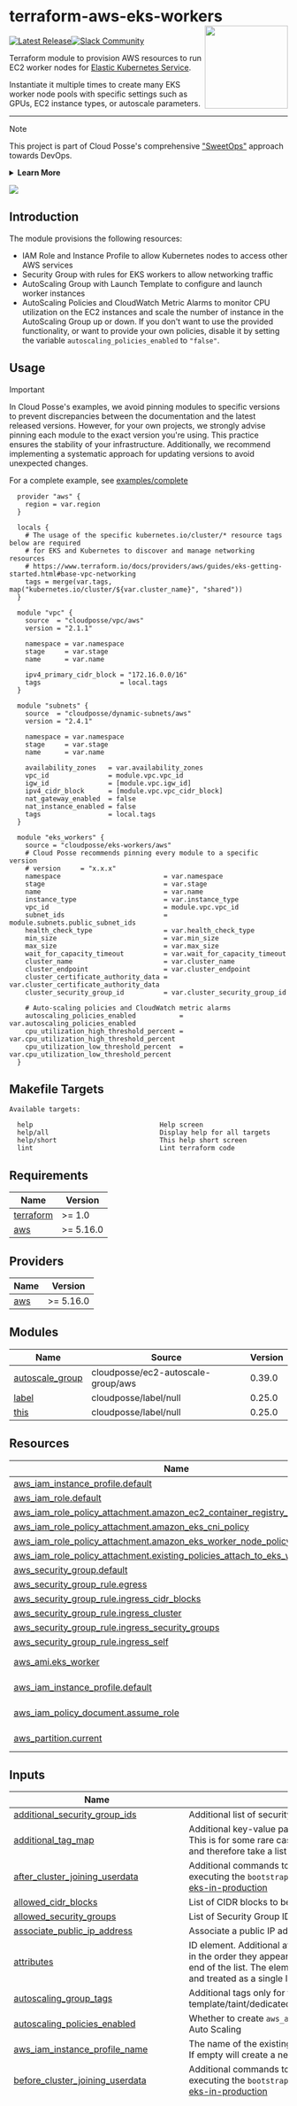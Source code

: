 <!-- markdownlint-disable -->

# terraform-aws-eks-workers <a href="https://cpco.io/homepage?utm_source=github&utm_medium=readme&utm_campaign=cloudposse/terraform-aws-eks-workers&utm_content="><img align="right" src="https://cloudposse.com/logo-300x69.svg" width="150" /></a>

<a href="https://github.com/cloudposse/terraform-aws-eks-workers/releases/latest"><img src="https://img.shields.io/github/release/cloudposse/terraform-aws-eks-workers.svg" alt="Latest Release"/></a><a href="https://slack.cloudposse.com"><img src="https://slack.cloudposse.com/badge.svg" alt="Slack Community"/></a>

<!-- markdownlint-restore -->

<!--




  ** DO NOT EDIT THIS FILE
  **
  ** This file was automatically generated by the `cloudposse/build-harness`.
  ** 1) Make all changes to `README.yaml`
  ** 2) Run `make init` (you only need to do this once)
  ** 3) Run`make readme` to rebuild this file.
  **
  ** (We maintain HUNDREDS of open source projects. This is how we maintain our sanity.)
  **





-->

Terraform module to provision AWS resources to run EC2 worker nodes for [Elastic Kubernetes Service](https://aws.amazon.com/eks/).

Instantiate it multiple times to create many EKS worker node pools with specific settings such as GPUs, EC2 instance types, or autoscale parameters.

---

> [!NOTE]
> This project is part of Cloud Posse's comprehensive ["SweetOps"](https://cpco.io/homepage?utm_source=github&utm_medium=readme&utm_campaign=cloudposse/terraform-aws-eks-workers&utm_content=) approach towards DevOps.
>
> <details><summary><strong>Learn More</strong></summary>
> <a href="https://cpco.io/terraform-modules?utm_source=github&utm_medium=readme&utm_campaign=cloudposse/terraform-aws-eks-workers&utm_content=terraform_modules">
>   <picture>
>     <source media="(prefers-color-scheme: dark)" srcset="https://docs.cloudposse.com/images/terraform-open-source-modules-light.svg">
>     <source media="(prefers-color-scheme: light)" srcset="https://docs.cloudposse.com/images/terraform-open-source-modules-dark.svg">
>     <img alt="Terraform Open Source Modules" src="https://docs.cloudposse.com/images/terraform-open-source-modules.svg" align="right">
>   </picture>
> </a>
>
> It's 100% Open Source and licensed under the [APACHE2](LICENSE).
>
> We literally have [_hundreds of terraform modules_](https://cpco.io/terraform-modules?utm_source=github&utm_medium=readme&utm_campaign=cloudposse/terraform-aws-eks-workers&utm_content=terraform_modules) that are Open Source and well-maintained. Check them out!
>
> </details>

<a href="https://cloudposse.com/readme/header/link?utm_source=github&utm_medium=readme&utm_campaign=cloudposse/terraform-aws-eks-workers&utm_content=readme_header_link"><img src="https://cloudposse.com/readme/header/img"/></a>

## Introduction

The module provisions the following resources:

- IAM Role and Instance Profile to allow Kubernetes nodes to access other AWS services
- Security Group with rules for EKS workers to allow networking traffic
- AutoScaling Group with Launch Template to configure and launch worker instances
- AutoScaling Policies and CloudWatch Metric Alarms to monitor CPU utilization on the EC2 instances and scale the number of instance in the AutoScaling Group up or down.
  If you don't want to use the provided functionality, or want to provide your own policies, disable it by setting the variable `autoscaling_policies_enabled` to `"false"`.

## Usage

> [!IMPORTANT]
> In Cloud Posse's examples, we avoid pinning modules to specific versions to prevent discrepancies between the documentation
> and the latest released versions. However, for your own projects, we strongly advise pinning each module to the exact version
> you're using. This practice ensures the stability of your infrastructure. Additionally, we recommend implementing a systematic
> approach for updating versions to avoid unexpected changes.

For a complete example, see [examples/complete](examples/complete)

```hcl
  provider "aws" {
    region = var.region
  }

  locals {
    # The usage of the specific kubernetes.io/cluster/* resource tags below are required
    # for EKS and Kubernetes to discover and manage networking resources
    # https://www.terraform.io/docs/providers/aws/guides/eks-getting-started.html#base-vpc-networking
    tags = merge(var.tags, map("kubernetes.io/cluster/${var.cluster_name}", "shared"))
  }

  module "vpc" {
    source  = "cloudposse/vpc/aws"
    version = "2.1.1"

    namespace = var.namespace
    stage     = var.stage
    name      = var.name

    ipv4_primary_cidr_block = "172.16.0.0/16"
    tags                    = local.tags
  }

  module "subnets" {
    source  = "cloudposse/dynamic-subnets/aws"
    version = "2.4.1"

    namespace = var.namespace
    stage     = var.stage
    name      = var.name

    availability_zones   = var.availability_zones
    vpc_id               = module.vpc.vpc_id
    igw_id               = [module.vpc.igw_id]
    ipv4_cidr_block      = [module.vpc.vpc_cidr_block]
    nat_gateway_enabled  = false
    nat_instance_enabled = false
    tags                 = local.tags
  }

  module "eks_workers" {
    source = "cloudposse/eks-workers/aws"
    # Cloud Posse recommends pinning every module to a specific version
    # version     = "x.x.x"
    namespace                          = var.namespace
    stage                              = var.stage
    name                               = var.name
    instance_type                      = var.instance_type
    vpc_id                             = module.vpc.vpc_id
    subnet_ids                         = module.subnets.public_subnet_ids
    health_check_type                  = var.health_check_type
    min_size                           = var.min_size
    max_size                           = var.max_size
    wait_for_capacity_timeout          = var.wait_for_capacity_timeout
    cluster_name                       = var.cluster_name
    cluster_endpoint                   = var.cluster_endpoint
    cluster_certificate_authority_data = var.cluster_certificate_authority_data
    cluster_security_group_id          = var.cluster_security_group_id

    # Auto-scaling policies and CloudWatch metric alarms
    autoscaling_policies_enabled           = var.autoscaling_policies_enabled
    cpu_utilization_high_threshold_percent = var.cpu_utilization_high_threshold_percent
    cpu_utilization_low_threshold_percent  = var.cpu_utilization_low_threshold_percent
  }
```

<!-- markdownlint-disable -->

## Makefile Targets

```text
Available targets:

  help                                Help screen
  help/all                            Display help for all targets
  help/short                          This help short screen
  lint                                Lint terraform code

```

<!-- markdownlint-restore -->
<!-- markdownlint-disable -->

## Requirements

| Name                                                                     | Version   |
| ------------------------------------------------------------------------ | --------- |
| <a name="requirement_terraform"></a> [terraform](#requirement_terraform) | >= 1.0    |
| <a name="requirement_aws"></a> [aws](#requirement_aws)                   | >= 5.16.0 |

## Providers

| Name                                             | Version   |
| ------------------------------------------------ | --------- |
| <a name="provider_aws"></a> [aws](#provider_aws) | >= 5.16.0 |

## Modules

| Name                                                                             | Source                             | Version |
| -------------------------------------------------------------------------------- | ---------------------------------- | ------- |
| <a name="module_autoscale_group"></a> [autoscale_group](#module_autoscale_group) | cloudposse/ec2-autoscale-group/aws | 0.39.0  |
| <a name="module_label"></a> [label](#module_label)                               | cloudposse/label/null              | 0.25.0  |
| <a name="module_this"></a> [this](#module_this)                                  | cloudposse/label/null              | 0.25.0  |

## Resources

| Name                                                                                                                                                                                  | Type        |
| ------------------------------------------------------------------------------------------------------------------------------------------------------------------------------------- | ----------- |
| [aws_iam_instance_profile.default](https://registry.terraform.io/providers/hashicorp/aws/latest/docs/resources/iam_instance_profile)                                                  | resource    |
| [aws_iam_role.default](https://registry.terraform.io/providers/hashicorp/aws/latest/docs/resources/iam_role)                                                                          | resource    |
| [aws_iam_role_policy_attachment.amazon_ec2_container_registry_read_only](https://registry.terraform.io/providers/hashicorp/aws/latest/docs/resources/iam_role_policy_attachment)      | resource    |
| [aws_iam_role_policy_attachment.amazon_eks_cni_policy](https://registry.terraform.io/providers/hashicorp/aws/latest/docs/resources/iam_role_policy_attachment)                        | resource    |
| [aws_iam_role_policy_attachment.amazon_eks_worker_node_policy](https://registry.terraform.io/providers/hashicorp/aws/latest/docs/resources/iam_role_policy_attachment)                | resource    |
| [aws_iam_role_policy_attachment.existing_policies_attach_to_eks_workers_role](https://registry.terraform.io/providers/hashicorp/aws/latest/docs/resources/iam_role_policy_attachment) | resource    |
| [aws_security_group.default](https://registry.terraform.io/providers/hashicorp/aws/latest/docs/resources/security_group)                                                              | resource    |
| [aws_security_group_rule.egress](https://registry.terraform.io/providers/hashicorp/aws/latest/docs/resources/security_group_rule)                                                     | resource    |
| [aws_security_group_rule.ingress_cidr_blocks](https://registry.terraform.io/providers/hashicorp/aws/latest/docs/resources/security_group_rule)                                        | resource    |
| [aws_security_group_rule.ingress_cluster](https://registry.terraform.io/providers/hashicorp/aws/latest/docs/resources/security_group_rule)                                            | resource    |
| [aws_security_group_rule.ingress_security_groups](https://registry.terraform.io/providers/hashicorp/aws/latest/docs/resources/security_group_rule)                                    | resource    |
| [aws_security_group_rule.ingress_self](https://registry.terraform.io/providers/hashicorp/aws/latest/docs/resources/security_group_rule)                                               | resource    |
| [aws_ami.eks_worker](https://registry.terraform.io/providers/hashicorp/aws/latest/docs/data-sources/ami)                                                                              | data source |
| [aws_iam_instance_profile.default](https://registry.terraform.io/providers/hashicorp/aws/latest/docs/data-sources/iam_instance_profile)                                               | data source |
| [aws_iam_policy_document.assume_role](https://registry.terraform.io/providers/hashicorp/aws/latest/docs/data-sources/iam_policy_document)                                             | data source |
| [aws_partition.current](https://registry.terraform.io/providers/hashicorp/aws/latest/docs/data-sources/partition)                                                                     | data source |

## Inputs

| Name                                                                                                                                                   | Description                                                                                                                                                                                                                                                                                                                                                                                                                                                                                                                                                                                                                                                          | Type                                                                                                                                                                                                                                                                                                                                                                                                            | Default                                                                                                                                                                                                                                                                                                                                                                                                                                                           | Required |
| ------------------------------------------------------------------------------------------------------------------------------------------------------ | -------------------------------------------------------------------------------------------------------------------------------------------------------------------------------------------------------------------------------------------------------------------------------------------------------------------------------------------------------------------------------------------------------------------------------------------------------------------------------------------------------------------------------------------------------------------------------------------------------------------------------------------------------------------- | --------------------------------------------------------------------------------------------------------------------------------------------------------------------------------------------------------------------------------------------------------------------------------------------------------------------------------------------------------------------------------------------------------------- | ----------------------------------------------------------------------------------------------------------------------------------------------------------------------------------------------------------------------------------------------------------------------------------------------------------------------------------------------------------------------------------------------------------------------------------------------------------------- | :------: |
| <a name="input_additional_security_group_ids"></a> [additional_security_group_ids](#input_additional_security_group_ids)                               | Additional list of security groups that will be attached to the autoscaling group                                                                                                                                                                                                                                                                                                                                                                                                                                                                                                                                                                                    | `list(string)`                                                                                                                                                                                                                                                                                                                                                                                                  | `[]`                                                                                                                                                                                                                                                                                                                                                                                                                                                              |    no    |
| <a name="input_additional_tag_map"></a> [additional_tag_map](#input_additional_tag_map)                                                                | Additional key-value pairs to add to each map in `tags_as_list_of_maps`. Not added to `tags` or `id`.<br>This is for some rare cases where resources want additional configuration of tags<br>and therefore take a list of maps with tag key, value, and additional configuration.                                                                                                                                                                                                                                                                                                                                                                                   | `map(string)`                                                                                                                                                                                                                                                                                                                                                                                                   | `{}`                                                                                                                                                                                                                                                                                                                                                                                                                                                              |    no    |
| <a name="input_after_cluster_joining_userdata"></a> [after_cluster_joining_userdata](#input_after_cluster_joining_userdata)                            | Additional commands to execute on each worker node after joining the EKS cluster (after executing the `bootstrap.sh` script). For mot info, see https://kubedex.com/90-days-of-aws-eks-in-production                                                                                                                                                                                                                                                                                                                                                                                                                                                                 | `string`                                                                                                                                                                                                                                                                                                                                                                                                        | `""`                                                                                                                                                                                                                                                                                                                                                                                                                                                              |    no    |
| <a name="input_allowed_cidr_blocks"></a> [allowed_cidr_blocks](#input_allowed_cidr_blocks)                                                             | List of CIDR blocks to be allowed to connect to the worker nodes                                                                                                                                                                                                                                                                                                                                                                                                                                                                                                                                                                                                     | `list(string)`                                                                                                                                                                                                                                                                                                                                                                                                  | `[]`                                                                                                                                                                                                                                                                                                                                                                                                                                                              |    no    |
| <a name="input_allowed_security_groups"></a> [allowed_security_groups](#input_allowed_security_groups)                                                 | List of Security Group IDs to be allowed to connect to the worker nodes                                                                                                                                                                                                                                                                                                                                                                                                                                                                                                                                                                                              | `list(string)`                                                                                                                                                                                                                                                                                                                                                                                                  | `[]`                                                                                                                                                                                                                                                                                                                                                                                                                                                              |    no    |
| <a name="input_associate_public_ip_address"></a> [associate_public_ip_address](#input_associate_public_ip_address)                                     | Associate a public IP address with an instance in a VPC                                                                                                                                                                                                                                                                                                                                                                                                                                                                                                                                                                                                              | `bool`                                                                                                                                                                                                                                                                                                                                                                                                          | `false`                                                                                                                                                                                                                                                                                                                                                                                                                                                           |    no    |
| <a name="input_attributes"></a> [attributes](#input_attributes)                                                                                        | ID element. Additional attributes (e.g. `workers` or `cluster`) to add to `id`,<br>in the order they appear in the list. New attributes are appended to the<br>end of the list. The elements of the list are joined by the `delimiter`<br>and treated as a single ID element.                                                                                                                                                                                                                                                                                                                                                                                        | `list(string)`                                                                                                                                                                                                                                                                                                                                                                                                  | `[]`                                                                                                                                                                                                                                                                                                                                                                                                                                                              |    no    |
| <a name="input_autoscaling_group_tags"></a> [autoscaling_group_tags](#input_autoscaling_group_tags)                                                    | Additional tags only for the autoscaling group, e.g. "k8s.io/cluster-autoscaler/node-template/taint/dedicated" = "ci-cd:NoSchedule".                                                                                                                                                                                                                                                                                                                                                                                                                                                                                                                                 | `map(string)`                                                                                                                                                                                                                                                                                                                                                                                                   | `{}`                                                                                                                                                                                                                                                                                                                                                                                                                                                              |    no    |
| <a name="input_autoscaling_policies_enabled"></a> [autoscaling_policies_enabled](#input_autoscaling_policies_enabled)                                  | Whether to create `aws_autoscaling_policy` and `aws_cloudwatch_metric_alarm` resources to control Auto Scaling                                                                                                                                                                                                                                                                                                                                                                                                                                                                                                                                                       | `bool`                                                                                                                                                                                                                                                                                                                                                                                                          | `true`                                                                                                                                                                                                                                                                                                                                                                                                                                                            |    no    |
| <a name="input_aws_iam_instance_profile_name"></a> [aws_iam_instance_profile_name](#input_aws_iam_instance_profile_name)                               | The name of the existing instance profile that will be used in autoscaling group for EKS workers. If empty will create a new instance profile.                                                                                                                                                                                                                                                                                                                                                                                                                                                                                                                       | `string`                                                                                                                                                                                                                                                                                                                                                                                                        | `""`                                                                                                                                                                                                                                                                                                                                                                                                                                                              |    no    |
| <a name="input_before_cluster_joining_userdata"></a> [before_cluster_joining_userdata](#input_before_cluster_joining_userdata)                         | Additional commands to execute on each worker node before joining the EKS cluster (before executing the `bootstrap.sh` script). For mot info, see https://kubedex.com/90-days-of-aws-eks-in-production                                                                                                                                                                                                                                                                                                                                                                                                                                                               | `string`                                                                                                                                                                                                                                                                                                                                                                                                        | `""`                                                                                                                                                                                                                                                                                                                                                                                                                                                              |    no    |
| <a name="input_block_device_mappings"></a> [block_device_mappings](#input_block_device_mappings)                                                       | Specify volumes to attach to the instance besides the volumes specified by the AMI                                                                                                                                                                                                                                                                                                                                                                                                                                                                                                                                                                                   | <pre>list(object({<br> device_name = string<br> no_device = bool<br> virtual_name = string<br> ebs = object({<br> delete_on_termination = bool<br> encrypted = bool<br> iops = number<br> kms_key_id = string<br> snapshot_id = string<br> volume_size = number<br> volume_type = string<br> })<br> }))</pre>                                                                                                   | `[]`                                                                                                                                                                                                                                                                                                                                                                                                                                                              |    no    |
| <a name="input_bootstrap_extra_args"></a> [bootstrap_extra_args](#input_bootstrap_extra_args)                                                          | Extra arguments to the `bootstrap.sh` script to enable `--enable-docker-bridge` or `--use-max-pods`                                                                                                                                                                                                                                                                                                                                                                                                                                                                                                                                                                  | `string`                                                                                                                                                                                                                                                                                                                                                                                                        | `""`                                                                                                                                                                                                                                                                                                                                                                                                                                                              |    no    |
| <a name="input_cluster_certificate_authority_data"></a> [cluster_certificate_authority_data](#input_cluster_certificate_authority_data)                | The base64 encoded certificate data required to communicate with the cluster                                                                                                                                                                                                                                                                                                                                                                                                                                                                                                                                                                                         | `string`                                                                                                                                                                                                                                                                                                                                                                                                        | n/a                                                                                                                                                                                                                                                                                                                                                                                                                                                               |   yes    |
| <a name="input_cluster_endpoint"></a> [cluster_endpoint](#input_cluster_endpoint)                                                                      | EKS cluster endpoint                                                                                                                                                                                                                                                                                                                                                                                                                                                                                                                                                                                                                                                 | `string`                                                                                                                                                                                                                                                                                                                                                                                                        | n/a                                                                                                                                                                                                                                                                                                                                                                                                                                                               |   yes    |
| <a name="input_cluster_name"></a> [cluster_name](#input_cluster_name)                                                                                  | The name of the EKS cluster                                                                                                                                                                                                                                                                                                                                                                                                                                                                                                                                                                                                                                          | `string`                                                                                                                                                                                                                                                                                                                                                                                                        | n/a                                                                                                                                                                                                                                                                                                                                                                                                                                                               |   yes    |
| <a name="input_cluster_security_group_id"></a> [cluster_security_group_id](#input_cluster_security_group_id)                                           | Security Group ID of the EKS cluster                                                                                                                                                                                                                                                                                                                                                                                                                                                                                                                                                                                                                                 | `string`                                                                                                                                                                                                                                                                                                                                                                                                        | n/a                                                                                                                                                                                                                                                                                                                                                                                                                                                               |   yes    |
| <a name="input_cluster_security_group_ingress_enabled"></a> [cluster_security_group_ingress_enabled](#input_cluster_security_group_ingress_enabled)    | Whether to enable the EKS cluster Security Group as ingress to workers Security Group                                                                                                                                                                                                                                                                                                                                                                                                                                                                                                                                                                                | `bool`                                                                                                                                                                                                                                                                                                                                                                                                          | `true`                                                                                                                                                                                                                                                                                                                                                                                                                                                            |    no    |
| <a name="input_context"></a> [context](#input_context)                                                                                                 | Single object for setting entire context at once.<br>See description of individual variables for details.<br>Leave string and numeric variables as `null` to use default value.<br>Individual variable settings (non-null) override settings in context object,<br>except for attributes, tags, and additional_tag_map, which are merged.                                                                                                                                                                                                                                                                                                                            | `any`                                                                                                                                                                                                                                                                                                                                                                                                           | <pre>{<br> "additional_tag_map": {},<br> "attributes": [],<br> "delimiter": null,<br> "descriptor_formats": {},<br> "enabled": true,<br> "environment": null,<br> "id_length_limit": null,<br> "label_key_case": null,<br> "label_order": [],<br> "label_value_case": null,<br> "labels_as_tags": [<br> "unset"<br> ],<br> "name": null,<br> "namespace": null,<br> "regex_replace_chars": null,<br> "stage": null,<br> "tags": {},<br> "tenant": null<br>}</pre> |    no    |
| <a name="input_cpu_utilization_high_evaluation_periods"></a> [cpu_utilization_high_evaluation_periods](#input_cpu_utilization_high_evaluation_periods) | The number of periods over which data is compared to the specified threshold                                                                                                                                                                                                                                                                                                                                                                                                                                                                                                                                                                                         | `number`                                                                                                                                                                                                                                                                                                                                                                                                        | `2`                                                                                                                                                                                                                                                                                                                                                                                                                                                               |    no    |
| <a name="input_cpu_utilization_high_period_seconds"></a> [cpu_utilization_high_period_seconds](#input_cpu_utilization_high_period_seconds)             | The period in seconds over which the specified statistic is applied                                                                                                                                                                                                                                                                                                                                                                                                                                                                                                                                                                                                  | `number`                                                                                                                                                                                                                                                                                                                                                                                                        | `300`                                                                                                                                                                                                                                                                                                                                                                                                                                                             |    no    |
| <a name="input_cpu_utilization_high_statistic"></a> [cpu_utilization_high_statistic](#input_cpu_utilization_high_statistic)                            | The statistic to apply to the alarm's associated metric. Either of the following is supported: `SampleCount`, `Average`, `Sum`, `Minimum`, `Maximum`                                                                                                                                                                                                                                                                                                                                                                                                                                                                                                                 | `string`                                                                                                                                                                                                                                                                                                                                                                                                        | `"Average"`                                                                                                                                                                                                                                                                                                                                                                                                                                                       |    no    |
| <a name="input_cpu_utilization_high_threshold_percent"></a> [cpu_utilization_high_threshold_percent](#input_cpu_utilization_high_threshold_percent)    | The value against which the specified statistic is compared                                                                                                                                                                                                                                                                                                                                                                                                                                                                                                                                                                                                          | `number`                                                                                                                                                                                                                                                                                                                                                                                                        | `90`                                                                                                                                                                                                                                                                                                                                                                                                                                                              |    no    |
| <a name="input_cpu_utilization_low_evaluation_periods"></a> [cpu_utilization_low_evaluation_periods](#input_cpu_utilization_low_evaluation_periods)    | The number of periods over which data is compared to the specified threshold                                                                                                                                                                                                                                                                                                                                                                                                                                                                                                                                                                                         | `number`                                                                                                                                                                                                                                                                                                                                                                                                        | `2`                                                                                                                                                                                                                                                                                                                                                                                                                                                               |    no    |
| <a name="input_cpu_utilization_low_period_seconds"></a> [cpu_utilization_low_period_seconds](#input_cpu_utilization_low_period_seconds)                | The period in seconds over which the specified statistic is applied                                                                                                                                                                                                                                                                                                                                                                                                                                                                                                                                                                                                  | `number`                                                                                                                                                                                                                                                                                                                                                                                                        | `300`                                                                                                                                                                                                                                                                                                                                                                                                                                                             |    no    |
| <a name="input_cpu_utilization_low_statistic"></a> [cpu_utilization_low_statistic](#input_cpu_utilization_low_statistic)                               | The statistic to apply to the alarm's associated metric. Either of the following is supported: `SampleCount`, `Average`, `Sum`, `Minimum`, `Maximum`                                                                                                                                                                                                                                                                                                                                                                                                                                                                                                                 | `string`                                                                                                                                                                                                                                                                                                                                                                                                        | `"Average"`                                                                                                                                                                                                                                                                                                                                                                                                                                                       |    no    |
| <a name="input_cpu_utilization_low_threshold_percent"></a> [cpu_utilization_low_threshold_percent](#input_cpu_utilization_low_threshold_percent)       | The value against which the specified statistic is compared                                                                                                                                                                                                                                                                                                                                                                                                                                                                                                                                                                                                          | `number`                                                                                                                                                                                                                                                                                                                                                                                                        | `10`                                                                                                                                                                                                                                                                                                                                                                                                                                                              |    no    |
| <a name="input_credit_specification"></a> [credit_specification](#input_credit_specification)                                                          | Customize the credit specification of the instances                                                                                                                                                                                                                                                                                                                                                                                                                                                                                                                                                                                                                  | <pre>object({<br> cpu_credits = string<br> })</pre>                                                                                                                                                                                                                                                                                                                                                             | `null`                                                                                                                                                                                                                                                                                                                                                                                                                                                            |    no    |
| <a name="input_default_cooldown"></a> [default_cooldown](#input_default_cooldown)                                                                      | The amount of time, in seconds, after a scaling activity completes before another scaling activity can start                                                                                                                                                                                                                                                                                                                                                                                                                                                                                                                                                         | `number`                                                                                                                                                                                                                                                                                                                                                                                                        | `300`                                                                                                                                                                                                                                                                                                                                                                                                                                                             |    no    |
| <a name="input_delimiter"></a> [delimiter](#input_delimiter)                                                                                           | Delimiter to be used between ID elements.<br>Defaults to `-` (hyphen). Set to `""` to use no delimiter at all.                                                                                                                                                                                                                                                                                                                                                                                                                                                                                                                                                       | `string`                                                                                                                                                                                                                                                                                                                                                                                                        | `null`                                                                                                                                                                                                                                                                                                                                                                                                                                                            |    no    |
| <a name="input_descriptor_formats"></a> [descriptor_formats](#input_descriptor_formats)                                                                | Describe additional descriptors to be output in the `descriptors` output map.<br>Map of maps. Keys are names of descriptors. Values are maps of the form<br>`{<br>   format = string<br>   labels = list(string)<br>}`<br>(Type is `any` so the map values can later be enhanced to provide additional options.)<br>`format` is a Terraform format string to be passed to the `format()` function.<br>`labels` is a list of labels, in order, to pass to `format()` function.<br>Label values will be normalized before being passed to `format()` so they will be<br>identical to how they appear in `id`.<br>Default is `{}` (`descriptors` output will be empty). | `any`                                                                                                                                                                                                                                                                                                                                                                                                           | `{}`                                                                                                                                                                                                                                                                                                                                                                                                                                                              |    no    |
| <a name="input_disable_api_termination"></a> [disable_api_termination](#input_disable_api_termination)                                                 | If `true`, enables EC2 Instance Termination Protection                                                                                                                                                                                                                                                                                                                                                                                                                                                                                                                                                                                                               | `bool`                                                                                                                                                                                                                                                                                                                                                                                                          | `false`                                                                                                                                                                                                                                                                                                                                                                                                                                                           |    no    |
| <a name="input_ebs_optimized"></a> [ebs_optimized](#input_ebs_optimized)                                                                               | If true, the launched EC2 instance will be EBS-optimized                                                                                                                                                                                                                                                                                                                                                                                                                                                                                                                                                                                                             | `bool`                                                                                                                                                                                                                                                                                                                                                                                                          | `false`                                                                                                                                                                                                                                                                                                                                                                                                                                                           |    no    |
| <a name="input_eks_worker_ami_name_filter"></a> [eks_worker_ami_name_filter](#input_eks_worker_ami_name_filter)                                        | AMI name filter to lookup the most recent EKS AMI if `image_id` is not provided                                                                                                                                                                                                                                                                                                                                                                                                                                                                                                                                                                                      | `string`                                                                                                                                                                                                                                                                                                                                                                                                        | `"amazon-eks-node-*"`                                                                                                                                                                                                                                                                                                                                                                                                                                             |    no    |
| <a name="input_eks_worker_ami_name_regex"></a> [eks_worker_ami_name_regex](#input_eks_worker_ami_name_regex)                                           | A regex string to apply to the AMI list returned by AWS                                                                                                                                                                                                                                                                                                                                                                                                                                                                                                                                                                                                              | `string`                                                                                                                                                                                                                                                                                                                                                                                                        | `"^amazon-eks-node-[0-9,.]+-v[0-9]{8}$"`                                                                                                                                                                                                                                                                                                                                                                                                                          |    no    |
| <a name="input_elastic_gpu_specifications"></a> [elastic_gpu_specifications](#input_elastic_gpu_specifications)                                        | Specifications of Elastic GPU to attach to the instances                                                                                                                                                                                                                                                                                                                                                                                                                                                                                                                                                                                                             | <pre>object({<br> type = string<br> })</pre>                                                                                                                                                                                                                                                                                                                                                                    | `null`                                                                                                                                                                                                                                                                                                                                                                                                                                                            |    no    |
| <a name="input_enable_monitoring"></a> [enable_monitoring](#input_enable_monitoring)                                                                   | Enable/disable detailed monitoring                                                                                                                                                                                                                                                                                                                                                                                                                                                                                                                                                                                                                                   | `bool`                                                                                                                                                                                                                                                                                                                                                                                                          | `true`                                                                                                                                                                                                                                                                                                                                                                                                                                                            |    no    |
| <a name="input_enabled"></a> [enabled](#input_enabled)                                                                                                 | Set to false to prevent the module from creating any resources                                                                                                                                                                                                                                                                                                                                                                                                                                                                                                                                                                                                       | `bool`                                                                                                                                                                                                                                                                                                                                                                                                          | `null`                                                                                                                                                                                                                                                                                                                                                                                                                                                            |    no    |
| <a name="input_enabled_metrics"></a> [enabled_metrics](#input_enabled_metrics)                                                                         | A list of metrics to collect. The allowed values are `GroupMinSize`, `GroupMaxSize`, `GroupDesiredCapacity`, `GroupInServiceInstances`, `GroupPendingInstances`, `GroupStandbyInstances`, `GroupTerminatingInstances`, `GroupTotalInstances`                                                                                                                                                                                                                                                                                                                                                                                                                         | `list(string)`                                                                                                                                                                                                                                                                                                                                                                                                  | <pre>[<br> "GroupMinSize",<br> "GroupMaxSize",<br> "GroupDesiredCapacity",<br> "GroupInServiceInstances",<br> "GroupPendingInstances",<br> "GroupStandbyInstances",<br> "GroupTerminatingInstances",<br> "GroupTotalInstances"<br>]</pre>                                                                                                                                                                                                                         |    no    |
| <a name="input_environment"></a> [environment](#input_environment)                                                                                     | ID element. Usually used for region e.g. 'uw2', 'us-west-2', OR role 'prod', 'staging', 'dev', 'UAT'                                                                                                                                                                                                                                                                                                                                                                                                                                                                                                                                                                 | `string`                                                                                                                                                                                                                                                                                                                                                                                                        | `null`                                                                                                                                                                                                                                                                                                                                                                                                                                                            |    no    |
| <a name="input_force_delete"></a> [force_delete](#input_force_delete)                                                                                  | Allows deleting the autoscaling group without waiting for all instances in the pool to terminate. You can force an autoscaling group to delete even if it's in the process of scaling a resource. Normally, Terraform drains all the instances before deleting the group. This bypasses that behavior and potentially leaves resources dangling                                                                                                                                                                                                                                                                                                                      | `bool`                                                                                                                                                                                                                                                                                                                                                                                                          | `false`                                                                                                                                                                                                                                                                                                                                                                                                                                                           |    no    |
| <a name="input_health_check_grace_period"></a> [health_check_grace_period](#input_health_check_grace_period)                                           | Time (in seconds) after instance comes into service before checking health                                                                                                                                                                                                                                                                                                                                                                                                                                                                                                                                                                                           | `number`                                                                                                                                                                                                                                                                                                                                                                                                        | `300`                                                                                                                                                                                                                                                                                                                                                                                                                                                             |    no    |
| <a name="input_health_check_type"></a> [health_check_type](#input_health_check_type)                                                                   | Controls how health checking is done. Valid values are `EC2` or `ELB`                                                                                                                                                                                                                                                                                                                                                                                                                                                                                                                                                                                                | `string`                                                                                                                                                                                                                                                                                                                                                                                                        | `"EC2"`                                                                                                                                                                                                                                                                                                                                                                                                                                                           |    no    |
| <a name="input_id_length_limit"></a> [id_length_limit](#input_id_length_limit)                                                                         | Limit `id` to this many characters (minimum 6).<br>Set to `0` for unlimited length.<br>Set to `null` for keep the existing setting, which defaults to `0`.<br>Does not affect `id_full`.                                                                                                                                                                                                                                                                                                                                                                                                                                                                             | `number`                                                                                                                                                                                                                                                                                                                                                                                                        | `null`                                                                                                                                                                                                                                                                                                                                                                                                                                                            |    no    |
| <a name="input_image_id"></a> [image_id](#input_image_id)                                                                                              | EC2 image ID to launch. If not provided, the module will lookup the most recent EKS AMI. See https://docs.aws.amazon.com/eks/latest/userguide/eks-optimized-ami.html for more details on EKS-optimized images                                                                                                                                                                                                                                                                                                                                                                                                                                                        | `string`                                                                                                                                                                                                                                                                                                                                                                                                        | `""`                                                                                                                                                                                                                                                                                                                                                                                                                                                              |    no    |
| <a name="input_instance_initiated_shutdown_behavior"></a> [instance_initiated_shutdown_behavior](#input_instance_initiated_shutdown_behavior)          | Shutdown behavior for the instances. Can be `stop` or `terminate`                                                                                                                                                                                                                                                                                                                                                                                                                                                                                                                                                                                                    | `string`                                                                                                                                                                                                                                                                                                                                                                                                        | `"terminate"`                                                                                                                                                                                                                                                                                                                                                                                                                                                     |    no    |
| <a name="input_instance_market_options"></a> [instance_market_options](#input_instance_market_options)                                                 | The market (purchasing) option for the instances                                                                                                                                                                                                                                                                                                                                                                                                                                                                                                                                                                                                                     | <pre>object({<br> market_type = string<br> spot_options = object({<br> block_duration_minutes = number<br> instance_interruption_behavior = string<br> max_price = number<br> spot_instance_type = string<br> valid_until = string<br> })<br> })</pre>                                                                                                                                                          | `null`                                                                                                                                                                                                                                                                                                                                                                                                                                                            |    no    |
| <a name="input_instance_type"></a> [instance_type](#input_instance_type)                                                                               | Instance type to launch                                                                                                                                                                                                                                                                                                                                                                                                                                                                                                                                                                                                                                              | `string`                                                                                                                                                                                                                                                                                                                                                                                                        | n/a                                                                                                                                                                                                                                                                                                                                                                                                                                                               |   yes    |
| <a name="input_key_name"></a> [key_name](#input_key_name)                                                                                              | SSH key name that should be used for the instance                                                                                                                                                                                                                                                                                                                                                                                                                                                                                                                                                                                                                    | `string`                                                                                                                                                                                                                                                                                                                                                                                                        | `""`                                                                                                                                                                                                                                                                                                                                                                                                                                                              |    no    |
| <a name="input_kubelet_extra_args"></a> [kubelet_extra_args](#input_kubelet_extra_args)                                                                | Extra arguments to pass to kubelet, like "--register-with-taints=dedicated=ci-cd:NoSchedule --node-labels=purpose=ci-worker"                                                                                                                                                                                                                                                                                                                                                                                                                                                                                                                                         | `string`                                                                                                                                                                                                                                                                                                                                                                                                        | `""`                                                                                                                                                                                                                                                                                                                                                                                                                                                              |    no    |
| <a name="input_label_key_case"></a> [label_key_case](#input_label_key_case)                                                                            | Controls the letter case of the `tags` keys (label names) for tags generated by this module.<br>Does not affect keys of tags passed in via the `tags` input.<br>Possible values: `lower`, `title`, `upper`.<br>Default value: `title`.                                                                                                                                                                                                                                                                                                                                                                                                                               | `string`                                                                                                                                                                                                                                                                                                                                                                                                        | `null`                                                                                                                                                                                                                                                                                                                                                                                                                                                            |    no    |
| <a name="input_label_order"></a> [label_order](#input_label_order)                                                                                     | The order in which the labels (ID elements) appear in the `id`.<br>Defaults to ["namespace", "environment", "stage", "name", "attributes"].<br>You can omit any of the 6 labels ("tenant" is the 6th), but at least one must be present.                                                                                                                                                                                                                                                                                                                                                                                                                             | `list(string)`                                                                                                                                                                                                                                                                                                                                                                                                  | `null`                                                                                                                                                                                                                                                                                                                                                                                                                                                            |    no    |
| <a name="input_label_value_case"></a> [label_value_case](#input_label_value_case)                                                                      | Controls the letter case of ID elements (labels) as included in `id`,<br>set as tag values, and output by this module individually.<br>Does not affect values of tags passed in via the `tags` input.<br>Possible values: `lower`, `title`, `upper` and `none` (no transformation).<br>Set this to `title` and set `delimiter` to `""` to yield Pascal Case IDs.<br>Default value: `lower`.                                                                                                                                                                                                                                                                          | `string`                                                                                                                                                                                                                                                                                                                                                                                                        | `null`                                                                                                                                                                                                                                                                                                                                                                                                                                                            |    no    |
| <a name="input_labels_as_tags"></a> [labels_as_tags](#input_labels_as_tags)                                                                            | Set of labels (ID elements) to include as tags in the `tags` output.<br>Default is to include all labels.<br>Tags with empty values will not be included in the `tags` output.<br>Set to `[]` to suppress all generated tags.<br>**Notes:**<br> The value of the `name` tag, if included, will be the `id`, not the `name`.<br> Unlike other `null-label` inputs, the initial setting of `labels_as_tags` cannot be<br> changed in later chained modules. Attempts to change it will be silently ignored.                                                                                                                                                            | `set(string)`                                                                                                                                                                                                                                                                                                                                                                                                   | <pre>[<br> "default"<br>]</pre>                                                                                                                                                                                                                                                                                                                                                                                                                                   |    no    |
| <a name="input_load_balancers"></a> [load_balancers](#input_load_balancers)                                                                            | A list of elastic load balancer names to add to the autoscaling group. Only valid for classic load balancers. For ALBs, use `target_group_arns` instead                                                                                                                                                                                                                                                                                                                                                                                                                                                                                                              | `list(string)`                                                                                                                                                                                                                                                                                                                                                                                                  | `[]`                                                                                                                                                                                                                                                                                                                                                                                                                                                              |    no    |
| <a name="input_max_instance_lifetime"></a> [max_instance_lifetime](#input_max_instance_lifetime)                                                       | The maximum amount of time, in seconds, that an instance can be in service, values must be either equal to 0 or between 604800 and 31536000 seconds                                                                                                                                                                                                                                                                                                                                                                                                                                                                                                                  | `number`                                                                                                                                                                                                                                                                                                                                                                                                        | `null`                                                                                                                                                                                                                                                                                                                                                                                                                                                            |    no    |
| <a name="input_max_size"></a> [max_size](#input_max_size)                                                                                              | The maximum size of the autoscale group                                                                                                                                                                                                                                                                                                                                                                                                                                                                                                                                                                                                                              | `number`                                                                                                                                                                                                                                                                                                                                                                                                        | n/a                                                                                                                                                                                                                                                                                                                                                                                                                                                               |   yes    |
| <a name="input_metadata_http_endpoint_enabled"></a> [metadata_http_endpoint_enabled](#input_metadata_http_endpoint_enabled)                            | Set false to disable the Instance Metadata Service.                                                                                                                                                                                                                                                                                                                                                                                                                                                                                                                                                                                                                  | `bool`                                                                                                                                                                                                                                                                                                                                                                                                          | `true`                                                                                                                                                                                                                                                                                                                                                                                                                                                            |    no    |
| <a name="input_metadata_http_put_response_hop_limit"></a> [metadata_http_put_response_hop_limit](#input_metadata_http_put_response_hop_limit)          | The desired HTTP PUT response hop limit (between 1 and 64) for Instance Metadata Service requests.<br>The default is `2` to support containerized workloads.                                                                                                                                                                                                                                                                                                                                                                                                                                                                                                         | `number`                                                                                                                                                                                                                                                                                                                                                                                                        | `2`                                                                                                                                                                                                                                                                                                                                                                                                                                                               |    no    |
| <a name="input_metadata_http_tokens_required"></a> [metadata_http_tokens_required](#input_metadata_http_tokens_required)                               | Set true to require IMDS session tokens, disabling Instance Metadata Service Version 1.                                                                                                                                                                                                                                                                                                                                                                                                                                                                                                                                                                              | `bool`                                                                                                                                                                                                                                                                                                                                                                                                          | `true`                                                                                                                                                                                                                                                                                                                                                                                                                                                            |    no    |
| <a name="input_metrics_granularity"></a> [metrics_granularity](#input_metrics_granularity)                                                             | The granularity to associate with the metrics to collect. The only valid value is 1Minute                                                                                                                                                                                                                                                                                                                                                                                                                                                                                                                                                                            | `string`                                                                                                                                                                                                                                                                                                                                                                                                        | `"1Minute"`                                                                                                                                                                                                                                                                                                                                                                                                                                                       |    no    |
| <a name="input_min_elb_capacity"></a> [min_elb_capacity](#input_min_elb_capacity)                                                                      | Setting this causes Terraform to wait for this number of instances to show up healthy in the ELB only on creation. Updates will not wait on ELB instance number changes                                                                                                                                                                                                                                                                                                                                                                                                                                                                                              | `number`                                                                                                                                                                                                                                                                                                                                                                                                        | `0`                                                                                                                                                                                                                                                                                                                                                                                                                                                               |    no    |
| <a name="input_min_size"></a> [min_size](#input_min_size)                                                                                              | The minimum size of the autoscale group                                                                                                                                                                                                                                                                                                                                                                                                                                                                                                                                                                                                                              | `number`                                                                                                                                                                                                                                                                                                                                                                                                        | n/a                                                                                                                                                                                                                                                                                                                                                                                                                                                               |   yes    |
| <a name="input_mixed_instances_policy"></a> [mixed_instances_policy](#input_mixed_instances_policy)                                                    | policy to used mixed group of on demand/spot of differing types. Launch template is automatically generated. https://www.terraform.io/docs/providers/aws/r/autoscaling_group.html#mixed_instances_policy-1                                                                                                                                                                                                                                                                                                                                                                                                                                                           | <pre>object({<br> instances_distribution = object({<br> on_demand_allocation_strategy = string<br> on_demand_base_capacity = number<br> on_demand_percentage_above_base_capacity = number<br> spot_allocation_strategy = string<br> spot_instance_pools = number<br> spot_max_price = string<br> })<br> override = list(object({<br> instance_type = string<br> weighted_capacity = number<br> }))<br> })</pre> | `null`                                                                                                                                                                                                                                                                                                                                                                                                                                                            |    no    |
| <a name="input_name"></a> [name](#input_name)                                                                                                          | ID element. Usually the component or solution name, e.g. 'app' or 'jenkins'.<br>This is the only ID element not also included as a `tag`.<br>The "name" tag is set to the full `id` string. There is no tag with the value of the `name` input.                                                                                                                                                                                                                                                                                                                                                                                                                      | `string`                                                                                                                                                                                                                                                                                                                                                                                                        | `null`                                                                                                                                                                                                                                                                                                                                                                                                                                                            |    no    |
| <a name="input_namespace"></a> [namespace](#input_namespace)                                                                                           | ID element. Usually an abbreviation of your organization name, e.g. 'eg' or 'cp', to help ensure generated IDs are globally unique                                                                                                                                                                                                                                                                                                                                                                                                                                                                                                                                   | `string`                                                                                                                                                                                                                                                                                                                                                                                                        | `null`                                                                                                                                                                                                                                                                                                                                                                                                                                                            |    no    |
| <a name="input_placement"></a> [placement](#input_placement)                                                                                           | The placement specifications of the instances                                                                                                                                                                                                                                                                                                                                                                                                                                                                                                                                                                                                                        | <pre>object({<br> affinity = string<br> availability_zone = string<br> group_name = string<br> host_id = string<br> tenancy = string<br> })</pre>                                                                                                                                                                                                                                                               | `null`                                                                                                                                                                                                                                                                                                                                                                                                                                                            |    no    |
| <a name="input_placement_group"></a> [placement_group](#input_placement_group)                                                                         | The name of the placement group into which you'll launch your instances, if any                                                                                                                                                                                                                                                                                                                                                                                                                                                                                                                                                                                      | `string`                                                                                                                                                                                                                                                                                                                                                                                                        | `""`                                                                                                                                                                                                                                                                                                                                                                                                                                                              |    no    |
| <a name="input_protect_from_scale_in"></a> [protect_from_scale_in](#input_protect_from_scale_in)                                                       | Allows setting instance protection. The autoscaling group will not select instances with this setting for terminination during scale in events                                                                                                                                                                                                                                                                                                                                                                                                                                                                                                                       | `bool`                                                                                                                                                                                                                                                                                                                                                                                                          | `false`                                                                                                                                                                                                                                                                                                                                                                                                                                                           |    no    |
| <a name="input_regex_replace_chars"></a> [regex_replace_chars](#input_regex_replace_chars)                                                             | Terraform regular expression (regex) string.<br>Characters matching the regex will be removed from the ID elements.<br>If not set, `"/[^a-zA-Z0-9-]/"` is used to remove all characters other than hyphens, letters and digits.                                                                                                                                                                                                                                                                                                                                                                                                                                      | `string`                                                                                                                                                                                                                                                                                                                                                                                                        | `null`                                                                                                                                                                                                                                                                                                                                                                                                                                                            |    no    |
| <a name="input_scale_down_adjustment_type"></a> [scale_down_adjustment_type](#input_scale_down_adjustment_type)                                        | Specifies whether the adjustment is an absolute number or a percentage of the current capacity. Valid values are `ChangeInCapacity`, `ExactCapacity` and `PercentChangeInCapacity`                                                                                                                                                                                                                                                                                                                                                                                                                                                                                   | `string`                                                                                                                                                                                                                                                                                                                                                                                                        | `"ChangeInCapacity"`                                                                                                                                                                                                                                                                                                                                                                                                                                              |    no    |
| <a name="input_scale_down_cooldown_seconds"></a> [scale_down_cooldown_seconds](#input_scale_down_cooldown_seconds)                                     | The amount of time, in seconds, after a scaling activity completes and before the next scaling activity can start                                                                                                                                                                                                                                                                                                                                                                                                                                                                                                                                                    | `number`                                                                                                                                                                                                                                                                                                                                                                                                        | `300`                                                                                                                                                                                                                                                                                                                                                                                                                                                             |    no    |
| <a name="input_scale_down_policy_type"></a> [scale_down_policy_type](#input_scale_down_policy_type)                                                    | The scalling policy type, either `SimpleScaling`, `StepScaling` or `TargetTrackingScaling`                                                                                                                                                                                                                                                                                                                                                                                                                                                                                                                                                                           | `string`                                                                                                                                                                                                                                                                                                                                                                                                        | `"SimpleScaling"`                                                                                                                                                                                                                                                                                                                                                                                                                                                 |    no    |
| <a name="input_scale_down_scaling_adjustment"></a> [scale_down_scaling_adjustment](#input_scale_down_scaling_adjustment)                               | The number of instances by which to scale. `scale_down_scaling_adjustment` determines the interpretation of this number (e.g. as an absolute number or as a percentage of the existing Auto Scaling group size). A positive increment adds to the current capacity and a negative value removes from the current capacity                                                                                                                                                                                                                                                                                                                                            | `number`                                                                                                                                                                                                                                                                                                                                                                                                        | `-1`                                                                                                                                                                                                                                                                                                                                                                                                                                                              |    no    |
| <a name="input_scale_up_adjustment_type"></a> [scale_up_adjustment_type](#input_scale_up_adjustment_type)                                              | Specifies whether the adjustment is an absolute number or a percentage of the current capacity. Valid values are `ChangeInCapacity`, `ExactCapacity` and `PercentChangeInCapacity`                                                                                                                                                                                                                                                                                                                                                                                                                                                                                   | `string`                                                                                                                                                                                                                                                                                                                                                                                                        | `"ChangeInCapacity"`                                                                                                                                                                                                                                                                                                                                                                                                                                              |    no    |
| <a name="input_scale_up_cooldown_seconds"></a> [scale_up_cooldown_seconds](#input_scale_up_cooldown_seconds)                                           | The amount of time, in seconds, after a scaling activity completes and before the next scaling activity can start                                                                                                                                                                                                                                                                                                                                                                                                                                                                                                                                                    | `number`                                                                                                                                                                                                                                                                                                                                                                                                        | `300`                                                                                                                                                                                                                                                                                                                                                                                                                                                             |    no    |
| <a name="input_scale_up_policy_type"></a> [scale_up_policy_type](#input_scale_up_policy_type)                                                          | The scalling policy type, either `SimpleScaling`, `StepScaling` or `TargetTrackingScaling`                                                                                                                                                                                                                                                                                                                                                                                                                                                                                                                                                                           | `string`                                                                                                                                                                                                                                                                                                                                                                                                        | `"SimpleScaling"`                                                                                                                                                                                                                                                                                                                                                                                                                                                 |    no    |
| <a name="input_scale_up_scaling_adjustment"></a> [scale_up_scaling_adjustment](#input_scale_up_scaling_adjustment)                                     | The number of instances by which to scale. `scale_up_adjustment_type` determines the interpretation of this number (e.g. as an absolute number or as a percentage of the existing Auto Scaling group size). A positive increment adds to the current capacity and a negative value removes from the current capacity                                                                                                                                                                                                                                                                                                                                                 | `number`                                                                                                                                                                                                                                                                                                                                                                                                        | `1`                                                                                                                                                                                                                                                                                                                                                                                                                                                               |    no    |
| <a name="input_service_linked_role_arn"></a> [service_linked_role_arn](#input_service_linked_role_arn)                                                 | The ARN of the service-linked role that the ASG will use to call other AWS services                                                                                                                                                                                                                                                                                                                                                                                                                                                                                                                                                                                  | `string`                                                                                                                                                                                                                                                                                                                                                                                                        | `""`                                                                                                                                                                                                                                                                                                                                                                                                                                                              |    no    |
| <a name="input_stage"></a> [stage](#input_stage)                                                                                                       | ID element. Usually used to indicate role, e.g. 'prod', 'staging', 'source', 'build', 'test', 'deploy', 'release'                                                                                                                                                                                                                                                                                                                                                                                                                                                                                                                                                    | `string`                                                                                                                                                                                                                                                                                                                                                                                                        | `null`                                                                                                                                                                                                                                                                                                                                                                                                                                                            |    no    |
| <a name="input_subnet_ids"></a> [subnet_ids](#input_subnet_ids)                                                                                        | A list of subnet IDs to launch resources in                                                                                                                                                                                                                                                                                                                                                                                                                                                                                                                                                                                                                          | `list(string)`                                                                                                                                                                                                                                                                                                                                                                                                  | n/a                                                                                                                                                                                                                                                                                                                                                                                                                                                               |   yes    |
| <a name="input_suspended_processes"></a> [suspended_processes](#input_suspended_processes)                                                             | A list of processes to suspend for the AutoScaling Group. The allowed values are `Launch`, `Terminate`, `HealthCheck`, `ReplaceUnhealthy`, `AZRebalance`, `AlarmNotification`, `ScheduledActions`, `AddToLoadBalancer`. Note that if you suspend either the `Launch` or `Terminate` process types, it can prevent your autoscaling group from functioning properly.                                                                                                                                                                                                                                                                                                  | `list(string)`                                                                                                                                                                                                                                                                                                                                                                                                  | `[]`                                                                                                                                                                                                                                                                                                                                                                                                                                                              |    no    |
| <a name="input_tags"></a> [tags](#input_tags)                                                                                                          | Additional tags (e.g. `{'BusinessUnit': 'XYZ'}`).<br>Neither the tag keys nor the tag values will be modified by this module.                                                                                                                                                                                                                                                                                                                                                                                                                                                                                                                                        | `map(string)`                                                                                                                                                                                                                                                                                                                                                                                                   | `{}`                                                                                                                                                                                                                                                                                                                                                                                                                                                              |    no    |
| <a name="input_target_group_arns"></a> [target_group_arns](#input_target_group_arns)                                                                   | A list of aws_alb_target_group ARNs, for use with Application Load Balancing                                                                                                                                                                                                                                                                                                                                                                                                                                                                                                                                                                                         | `list(string)`                                                                                                                                                                                                                                                                                                                                                                                                  | `[]`                                                                                                                                                                                                                                                                                                                                                                                                                                                              |    no    |
| <a name="input_tenant"></a> [tenant](#input_tenant)                                                                                                    | ID element \_(Rarely used, not included by default)\_. A customer identifier, indicating who this instance of a resource is for                                                                                                                                                                                                                                                                                                                                                                                                                                                                                                                                      | `string`                                                                                                                                                                                                                                                                                                                                                                                                        | `null`                                                                                                                                                                                                                                                                                                                                                                                                                                                            |    no    |
| <a name="input_termination_policies"></a> [termination_policies](#input_termination_policies)                                                          | A list of policies to decide how the instances in the auto scale group should be terminated. The allowed values are `OldestInstance`, `NewestInstance`, `OldestLaunchConfiguration`, `ClosestToNextInstanceHour`, `Default`                                                                                                                                                                                                                                                                                                                                                                                                                                          | `list(string)`                                                                                                                                                                                                                                                                                                                                                                                                  | <pre>[<br> "Default"<br>]</pre>                                                                                                                                                                                                                                                                                                                                                                                                                                   |    no    |
| <a name="input_use_custom_image_id"></a> [use_custom_image_id](#input_use_custom_image_id)                                                             | If set to `true`, will use variable `image_id` for the EKS workers inside autoscaling group                                                                                                                                                                                                                                                                                                                                                                                                                                                                                                                                                                          | `bool`                                                                                                                                                                                                                                                                                                                                                                                                          | `false`                                                                                                                                                                                                                                                                                                                                                                                                                                                           |    no    |
| <a name="input_use_existing_aws_iam_instance_profile"></a> [use_existing_aws_iam_instance_profile](#input_use_existing_aws_iam_instance_profile)       | If set to `true`, will use variable `aws_iam_instance_profile_name` to run EKS workers using an existing AWS instance profile that was created outside of this module, workaround for error like `count cannot be computed`                                                                                                                                                                                                                                                                                                                                                                                                                                          | `bool`                                                                                                                                                                                                                                                                                                                                                                                                          | `false`                                                                                                                                                                                                                                                                                                                                                                                                                                                           |    no    |
| <a name="input_use_existing_security_group"></a> [use_existing_security_group](#input_use_existing_security_group)                                     | If set to `true`, will use variable `workers_security_group_id` to run EKS workers using an existing security group that was created outside of this module, workaround for errors like `count cannot be computed`                                                                                                                                                                                                                                                                                                                                                                                                                                                   | `bool`                                                                                                                                                                                                                                                                                                                                                                                                          | `false`                                                                                                                                                                                                                                                                                                                                                                                                                                                           |    no    |
| <a name="input_vpc_id"></a> [vpc_id](#input_vpc_id)                                                                                                    | VPC ID for the EKS cluster                                                                                                                                                                                                                                                                                                                                                                                                                                                                                                                                                                                                                                           | `string`                                                                                                                                                                                                                                                                                                                                                                                                        | n/a                                                                                                                                                                                                                                                                                                                                                                                                                                                               |   yes    |
| <a name="input_wait_for_capacity_timeout"></a> [wait_for_capacity_timeout](#input_wait_for_capacity_timeout)                                           | A maximum duration that Terraform should wait for ASG instances to be healthy before timing out. Setting this to '0' causes Terraform to skip all Capacity Waiting behavior                                                                                                                                                                                                                                                                                                                                                                                                                                                                                          | `string`                                                                                                                                                                                                                                                                                                                                                                                                        | `"10m"`                                                                                                                                                                                                                                                                                                                                                                                                                                                           |    no    |
| <a name="input_wait_for_elb_capacity"></a> [wait_for_elb_capacity](#input_wait_for_elb_capacity)                                                       | Setting this will cause Terraform to wait for exactly this number of healthy instances in all attached load balancers on both create and update operations. Takes precedence over `min_elb_capacity` behavior                                                                                                                                                                                                                                                                                                                                                                                                                                                        | `number`                                                                                                                                                                                                                                                                                                                                                                                                        | `0`                                                                                                                                                                                                                                                                                                                                                                                                                                                               |    no    |
| <a name="input_workers_role_policy_arns"></a> [workers_role_policy_arns](#input_workers_role_policy_arns)                                              | List of policy ARNs that will be attached to the workers default role on creation                                                                                                                                                                                                                                                                                                                                                                                                                                                                                                                                                                                    | `list(string)`                                                                                                                                                                                                                                                                                                                                                                                                  | `[]`                                                                                                                                                                                                                                                                                                                                                                                                                                                              |    no    |
| <a name="input_workers_role_policy_arns_count"></a> [workers_role_policy_arns_count](#input_workers_role_policy_arns_count)                            | Count of policy ARNs that will be attached to the workers default role on creation. Needed to prevent Terraform error `count can't be computed`                                                                                                                                                                                                                                                                                                                                                                                                                                                                                                                      | `number`                                                                                                                                                                                                                                                                                                                                                                                                        | `0`                                                                                                                                                                                                                                                                                                                                                                                                                                                               |    no    |
| <a name="input_workers_security_group_id"></a> [workers_security_group_id](#input_workers_security_group_id)                                           | The name of the existing security group that will be used in autoscaling group for EKS workers. If empty, a new security group will be created                                                                                                                                                                                                                                                                                                                                                                                                                                                                                                                       | `string`                                                                                                                                                                                                                                                                                                                                                                                                        | `""`                                                                                                                                                                                                                                                                                                                                                                                                                                                              |    no    |

## Outputs

| Name                                                                                                                                                                 | Description                                                            |
| -------------------------------------------------------------------------------------------------------------------------------------------------------------------- | ---------------------------------------------------------------------- |
| <a name="output_autoscaling_group_arn"></a> [autoscaling_group_arn](#output_autoscaling_group_arn)                                                                   | ARN of the AutoScaling Group                                           |
| <a name="output_autoscaling_group_default_cooldown"></a> [autoscaling_group_default_cooldown](#output_autoscaling_group_default_cooldown)                            | Time between a scaling activity and the succeeding scaling activity    |
| <a name="output_autoscaling_group_desired_capacity"></a> [autoscaling_group_desired_capacity](#output_autoscaling_group_desired_capacity)                            | The number of Amazon EC2 instances that should be running in the group |
| <a name="output_autoscaling_group_health_check_grace_period"></a> [autoscaling_group_health_check_grace_period](#output_autoscaling_group_health_check_grace_period) | Time after instance comes into service before checking health          |
| <a name="output_autoscaling_group_health_check_type"></a> [autoscaling_group_health_check_type](#output_autoscaling_group_health_check_type)                         | `EC2` or `ELB`. Controls how health checking is done                   |
| <a name="output_autoscaling_group_id"></a> [autoscaling_group_id](#output_autoscaling_group_id)                                                                      | The AutoScaling Group ID                                               |
| <a name="output_autoscaling_group_max_size"></a> [autoscaling_group_max_size](#output_autoscaling_group_max_size)                                                    | The maximum size of the AutoScaling Group                              |
| <a name="output_autoscaling_group_min_size"></a> [autoscaling_group_min_size](#output_autoscaling_group_min_size)                                                    | The minimum size of the AutoScaling Group                              |
| <a name="output_autoscaling_group_name"></a> [autoscaling_group_name](#output_autoscaling_group_name)                                                                | The AutoScaling Group name                                             |
| <a name="output_autoscaling_group_tags"></a> [autoscaling_group_tags](#output_autoscaling_group_tags)                                                                | A list of tag settings associated with the AutoScaling Group           |
| <a name="output_launch_template_arn"></a> [launch_template_arn](#output_launch_template_arn)                                                                         | ARN of the launch template                                             |
| <a name="output_launch_template_id"></a> [launch_template_id](#output_launch_template_id)                                                                            | The ID of the launch template                                          |
| <a name="output_security_group_arn"></a> [security_group_arn](#output_security_group_arn)                                                                            | ARN of the worker nodes Security Group                                 |
| <a name="output_security_group_id"></a> [security_group_id](#output_security_group_id)                                                                               | ID of the worker nodes Security Group                                  |
| <a name="output_security_group_name"></a> [security_group_name](#output_security_group_name)                                                                         | Name of the worker nodes Security Group                                |
| <a name="output_workers_role_arn"></a> [workers_role_arn](#output_workers_role_arn)                                                                                  | ARN of the worker nodes IAM role                                       |
| <a name="output_workers_role_name"></a> [workers_role_name](#output_workers_role_name)                                                                               | Name of the worker nodes IAM role                                      |

<!-- markdownlint-restore -->

## Related Projects

Check out these related projects.

- [terraform-aws-ec2-autoscale-group](https://github.com/cloudposse/terraform-aws-ec2-autoscale-group) - Terraform module to provision Auto Scaling Group and Launch Template on AWS
- [terraform-aws-ecs-container-definition](https://github.com/cloudposse/terraform-aws-ecs-container-definition) - Terraform module to generate well-formed JSON documents (container definitions) that are passed to the aws_ecs_task_definition Terraform resource
- [terraform-aws-ecs-alb-service-task](https://github.com/cloudposse/terraform-aws-ecs-alb-service-task) - Terraform module which implements an ECS service which exposes a web service via ALB
- [terraform-aws-ecs-web-app](https://github.com/cloudposse/terraform-aws-ecs-web-app) - Terraform module that implements a web app on ECS and supports autoscaling, CI/CD, monitoring, ALB integration, and much more
- [terraform-aws-ecs-codepipeline](https://github.com/cloudposse/terraform-aws-ecs-codepipeline) - Terraform module for CI/CD with AWS Code Pipeline and Code Build for ECS
- [terraform-aws-ecs-cloudwatch-autoscaling](https://github.com/cloudposse/terraform-aws-ecs-cloudwatch-autoscaling) - Terraform module to autoscale ECS Service based on CloudWatch metrics
- [terraform-aws-ecs-cloudwatch-sns-alarms](https://github.com/cloudposse/terraform-aws-ecs-cloudwatch-sns-alarms) - Terraform module to create CloudWatch Alarms on ECS Service level metrics
- [terraform-aws-ec2-instance](https://github.com/cloudposse/terraform-aws-ec2-instance) - Terraform module for providing a general purpose EC2 instance
- [terraform-aws-ec2-instance-group](https://github.com/cloudposse/terraform-aws-ec2-instance-group) - Terraform module for provisioning multiple general purpose EC2 hosts for stateful applications

## ✨ Contributing

This project is under active development, and we encourage contributions from our community.
Many thanks to our outstanding contributors:

<a href="https://github.com/cloudposse/terraform-aws-eks-workers/graphs/contributors">
  <img src="https://contrib.rocks/image?repo=cloudposse/terraform-aws-eks-workers&max=24" />
</a>

### 🐛 Bug Reports & Feature Requests

Please use the [issue tracker](https://github.com/cloudposse/terraform-aws-eks-workers/issues) to report any bugs or file feature requests.

### 💻 Developing

If you are interested in being a contributor and want to get involved in developing this project or help out with Cloud Posse's other projects, we would love to hear from you!
Hit us up in [Slack](https://cpco.io/slack?utm_source=github&utm_medium=readme&utm_campaign=cloudposse/terraform-aws-eks-workers&utm_content=slack), in the `#cloudposse` channel.

In general, PRs are welcome. We follow the typical "fork-and-pull" Git workflow.

1.  Review our [Code of Conduct](https://github.com/cloudposse/terraform-aws-eks-workers/?tab=coc-ov-file#code-of-conduct) and [Contributor Guidelines](https://github.com/cloudposse/.github/blob/main/CONTRIBUTING.md).
2.  **Fork** the repo on GitHub
3.  **Clone** the project to your own machine
4.  **Commit** changes to your own branch
5.  **Push** your work back up to your fork
6.  Submit a **Pull Request** so that we can review your changes

**NOTE:** Be sure to merge the latest changes from "upstream" before making a pull request!

### 🌎 Slack Community

Join our [Open Source Community](https://cpco.io/slack?utm_source=github&utm_medium=readme&utm_campaign=cloudposse/terraform-aws-eks-workers&utm_content=slack) on Slack. It's **FREE** for everyone! Our "SweetOps" community is where you get to talk with others who share a similar vision for how to rollout and manage infrastructure. This is the best place to talk shop, ask questions, solicit feedback, and work together as a community to build totally _sweet_ infrastructure.

### 📰 Newsletter

Sign up for [our newsletter](https://cpco.io/newsletter?utm_source=github&utm_medium=readme&utm_campaign=cloudposse/terraform-aws-eks-workers&utm_content=newsletter) and join 3,000+ DevOps engineers, CTOs, and founders who get insider access to the latest DevOps trends, so you can always stay in the know.
Dropped straight into your Inbox every week — and usually a 5-minute read.

### 📆 Office Hours <a href="https://cloudposse.com/office-hours?utm_source=github&utm_medium=readme&utm_campaign=cloudposse/terraform-aws-eks-workers&utm_content=office_hours"><img src="https://img.cloudposse.com/fit-in/200x200/https://cloudposse.com/wp-content/uploads/2019/08/Powered-by-Zoom.png" align="right" /></a>

[Join us every Wednesday via Zoom](https://cloudposse.com/office-hours?utm_source=github&utm_medium=readme&utm_campaign=cloudposse/terraform-aws-eks-workers&utm_content=office_hours) for your weekly dose of insider DevOps trends, AWS news and Terraform insights, all sourced from our SweetOps community, plus a _live Q&A_ that you can’t find anywhere else.
It's **FREE** for everyone!

## About

This project is maintained by <a href="https://cpco.io/homepage?utm_source=github&utm_medium=readme&utm_campaign=cloudposse/terraform-aws-eks-workers&utm_content=">Cloud Posse, LLC</a>.
<a href="https://cpco.io/homepage?utm_source=github&utm_medium=readme&utm_campaign=cloudposse/terraform-aws-eks-workers&utm_content="><img src="https://cloudposse.com/logo-300x69.svg" align="right" /></a>

We are a [**DevOps Accelerator**](https://cpco.io/commercial-support?utm_source=github&utm_medium=readme&utm_campaign=cloudposse/terraform-aws-eks-workers&utm_content=commercial_support) for funded startups and enterprises.
Use our ready-to-go terraform architecture blueprints for AWS to get up and running quickly.
We build it with you. You own everything. Your team wins. Plus, we stick around until you succeed.

<a href="https://cpco.io/commercial-support?utm_source=github&utm_medium=readme&utm_campaign=cloudposse/terraform-aws-eks-workers&utm_content=commercial_support"><img alt="Learn More" src="https://img.shields.io/badge/learn%20more-success.svg?style=for-the-badge"/></a>

_Your team can operate like a pro today._

Ensure that your team succeeds by using our proven process and turnkey blueprints. Plus, we stick around until you succeed.

<details>
  <summary>📚 <strong>See What's Included</strong></summary>

- **Reference Architecture.** You'll get everything you need from the ground up built using 100% infrastructure as code.
- **Deployment Strategy.** You'll have a battle-tested deployment strategy using GitHub Actions that's automated and repeatable.
- **Site Reliability Engineering.** You'll have total visibility into your apps and microservices.
- **Security Baseline.** You'll have built-in governance with accountability and audit logs for all changes.
- **GitOps.** You'll be able to operate your infrastructure via Pull Requests.
- **Training.** You'll receive hands-on training so your team can operate what we build.
- **Questions.** You'll have a direct line of communication between our teams via a Shared Slack channel.
- **Troubleshooting.** You'll get help to triage when things aren't working.
- **Code Reviews.** You'll receive constructive feedback on Pull Requests.
- **Bug Fixes.** We'll rapidly work with you to fix any bugs in our projects.
</details>

<a href="https://cloudposse.com/readme/commercial-support/link?utm_source=github&utm_medium=readme&utm_campaign=cloudposse/terraform-aws-eks-workers&utm_content=readme_commercial_support_link"><img src="https://cloudposse.com/readme/commercial-support/img"/></a>

## License

<a href="https://opensource.org/licenses/Apache-2.0"><img src="https://img.shields.io/badge/License-Apache%202.0-blue.svg?style=for-the-badge" alt="License"></a>

<details>
<summary>Preamble to the Apache License, Version 2.0</summary>
<br/>
<br/>

Complete license is available in the [`LICENSE`](LICENSE) file.

```text
Licensed to the Apache Software Foundation (ASF) under one
or more contributor license agreements.  See the NOTICE file
distributed with this work for additional information
regarding copyright ownership.  The ASF licenses this file
to you under the Apache License, Version 2.0 (the
"License"); you may not use this file except in compliance
with the License.  You may obtain a copy of the License at

  https://www.apache.org/licenses/LICENSE-2.0

Unless required by applicable law or agreed to in writing,
software distributed under the License is distributed on an
"AS IS" BASIS, WITHOUT WARRANTIES OR CONDITIONS OF ANY
KIND, either express or implied.  See the License for the
specific language governing permissions and limitations
under the License.
```

</details>

## Trademarks

## All other trademarks referenced herein are the property of their respective owners.

Copyright © 2017-2024 [Cloud Posse, LLC](https://cpco.io/copyright)

<a href="https://cloudposse.com/readme/footer/link?utm_source=github&utm_medium=readme&utm_campaign=cloudposse/terraform-aws-eks-workers&utm_content=readme_footer_link"><img alt="README footer" src="https://cloudposse.com/readme/footer/img"/></a>

<img alt="Beacon" width="0" src="https://ga-beacon.cloudposse.com/UA-76589703-4/cloudposse/terraform-aws-eks-workers?pixel&cs=github&cm=readme&an=terraform-aws-eks-workers"/>
